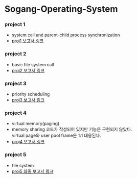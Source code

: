 # Sogang-Operating-System

### project 1
 - system call and parent-child process synchronization
 - [proj1 보고서 링크](https://github.com/solesie/pintos/blob/proj1/20171664.docx)

### project 2
 - basic file system call
 - [proj2 보고서 링크](https://github.com/solesie/pintos/blob/proj2/20171664.docx)

### project 3
 - priority scheduling
 - [proj3 보고서 링크](https://github.com/solesie/pintos/blob/proj3/20171664.docx)

### project 4
 - virtual memory(paging)
 - memory sharing 코드가 작성되어 있지만 기능은 구현되지 않았다.  
   virtual page와 user pool frame은 1:1 대응된다.
 - [proj4 보고서 링크](https://github.com/solesie/pintos/blob/proj4/20171664.docx)

### project 5
 - file system
 - [proj5 최종 보고서 링크](https://github.com/solesie/pintos/blob/proj5/20171664.docx)
